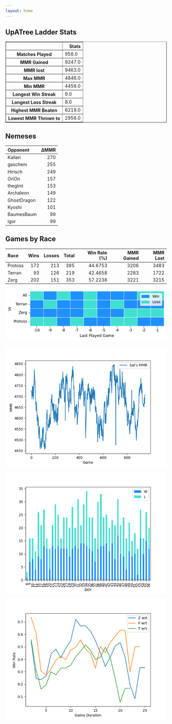 ```yaml
---
layout: home
---
```


## UpATree Ladder Stats

<div style="width:auto">

<table border="1" class="dataframe">
  <thead>
    <tr style="text-align: right;">
      <th></th>
      <th>Stats</th>
    </tr>
  </thead>
  <tbody>
    <tr>
      <th>Matches Played</th>
      <td>958.0</td>
    </tr>
    <tr>
      <th>MMR Gained</th>
      <td>9247.0</td>
    </tr>
    <tr>
      <th>MMR lost</th>
      <td>9463.0</td>
    </tr>
    <tr>
      <th>Max MMR</th>
      <td>4846.0</td>
    </tr>
    <tr>
      <th>Min MMR</th>
      <td>4456.0</td>
    </tr>
    <tr>
      <th>Longest Win Streak</th>
      <td>9.0</td>
    </tr>
    <tr>
      <th>Longest Loss Streak</th>
      <td>8.0</td>
    </tr>
    <tr>
      <th>Highest MMR Beaten</th>
      <td>6219.0</td>
    </tr>
    <tr>
      <th>Lowest MMR Thrown to</th>
      <td>2956.0</td>
    </tr>
  </tbody>
</table>

</div>

## Nemeses

| Opponent    |   ΔMMR |
|:------------|-------:|
| Kallari     |    270 |
| gaschem     |    255 |
| Hirisch     |    249 |
| OriOn       |    157 |
| theglml     |    153 |
| Archaleon   |    149 |
| GhostDragon |    122 |
| Kyoshi      |    101 |
| BaumesBaum  |     99 |
| igor        |     99 |

## Games by Race

| Race    |   Wins |   Losses |   Total |   Win Rate (%) |   MMR Gained |   MMR Lost |
|:--------|-------:|---------:|--------:|---------------:|-------------:|-----------:|
| Protoss |    172 |      213 |     385 |        44.6753 |         3206 |       3483 |
| Terran  |     93 |      126 |     219 |        42.4658 |         2283 |       1722 |
| Zerg    |    202 |      151 |     353 |        57.2238 |         3221 |       3215 |

![Games by Race](./assets/gm_hist.png)

![Sal's MMR](./assets/MMR.png)

![Daily Stats](./assets/daily.png)

![Win Rate vs Time](./assets/r_wrt.png)

